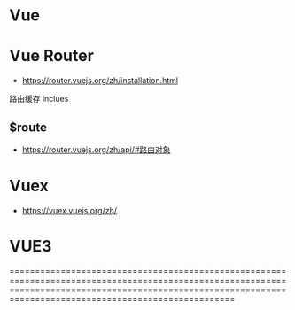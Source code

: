 # Vue

















# Vue Router

- https://router.vuejs.org/zh/installation.html

路由缓存
<keep-alive>    inclues



## $route

- https://router.vuejs.org/zh/api/#路由对象



# Vuex

- https://vuex.vuejs.org/zh/





# VUE3

==============================================================================================================================================================================================================









































